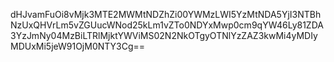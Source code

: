 dHJvamFuOi8vMjk3MTE2MWMtNDZhZi00YWMzLWI5YzMtNDA5YjI3NTBhNzUxQHVrLm5vZGUucWNod25kLm1vZTo0NDYxMwp0cm9qYW46Ly81ZDA3YzJmNy04MzBiLTRlMjktYWViMS02N2NkOTgyOTNlYzZAZ3kwMi4yMDIyMDUxMi5jeW91OjM0NTY3Cg==